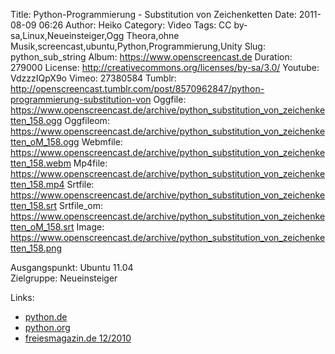 Title: Python-Programmierung - Substitution von Zeichenketten
Date: 2011-08-09 06:26
Author: Heiko
Category: Video
Tags: CC by-sa,Linux,Neueinsteiger,Ogg Theora,ohne Musik,screencast,ubuntu,Python,Programmierung,Unity
Slug: python_sub_string
Album: https://www.openscreencast.de
Duration: 279000
License: http://creativecommons.org/licenses/by-sa/3.0/
Youtube: VdzzzIQpX9o
Vimeo: 27380584
Tumblr: http://openscreencast.tumblr.com/post/8570962847/python-programmierung-substitution-von
Oggfile: https://www.openscreencast.de/archive/python_substitution_von_zeichenketten_158.ogg
Oggfileom: https://www.openscreencast.de/archive/python_substitution_von_zeichenketten_oM_158.ogg
Webmfile: https://www.openscreencast.de/archive/python_substitution_von_zeichenketten_158.webm
Mp4file: https://www.openscreencast.de/archive/python_substitution_von_zeichenketten_158.mp4
Srtfile: https://www.openscreencast.de/archive/python_substitution_von_zeichenketten_158.srt
Srtfile_om: https://www.openscreencast.de/archive/python_substitution_von_zeichenketten_oM_158.srt
Image: https://www.openscreencast.de/archive/python_substitution_von_zeichenketten_158.png

Ausgangspunkt: Ubuntu 11.04  
Zielgruppe: Neueinsteiger  

Links:

  * [python.de](http://www.python.de "Link zu Python.de")
  * [python.org](http://www.python.org "Link zu Python.org")
  * [freiesmagazin.de 12/2010](http://www.freiesmagazin.de/freiesMagazin-2010-12 "Link zu freiesmagazin.de")

